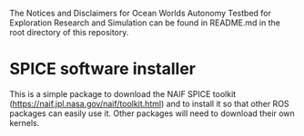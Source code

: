 The Notices and Disclaimers for Ocean Worlds Autonomy Testbed for Exploration
Research and Simulation can be found in README.md in the root directory of
this repository.

SPICE software installer
========================
This is a simple package to download the NAIF SPICE toolkit (https://naif.jpl.nasa.gov/naif/toolkit.html)
and to install it so that other ROS packages can easily use it.  Other packages will need to download
their own kernels.
